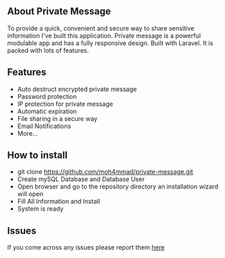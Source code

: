 ## About Private Message

To provide a quick, convenient and secure way to share sensitive information I've built this application. Private message is a powerful modulable app and has a fully responsive design. Built with Laravel. It is packed with lots of features.

## Features
 - Auto destruct encrypted private message
 - Password protection
 - IP protection for private message
 - Automatic expiration
 - File sharing in a secure way
 - Email Notifications
 - More...
 
## How to install
 - git clone https://github.com/moh4mmad/private-message.git
 - Create mySQL Database and Database User
 - Open browser and go to the repository directory an installation wizard will open
 - Fill All Information and Install
 - System is ready
 
## Issues
If you come across any issues please report them [here](https://github.com/moh4mmad/private-message/issues)
